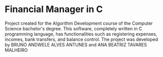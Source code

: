 <h1>Financial Manager in C</h1>

Project created for the Algorithm Development course of the Computer Science bachelor's degree. This software, completely written in C programming language, has functionalities such as registering expenses, incomes, bank transfers, and balance control. The project was developed by BRUNO ANDWELE ALVES ANTUNES and ANA BEATRIZ TAVARES MALHEIRO
